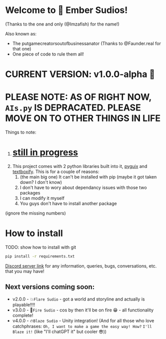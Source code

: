 # Welcome to 🔶 Ember Sudios!
(Thanks to the one and only (@Imzafish) for the name!)

Also known as:
 - The putgamecreatorsoutofbusinessanator (Thanks to @Faunder.real for that one)
 - One piece of code to rule them all!

# CURRENT VERSION: v1.0.0-alpha 🔶

# PLEASE NOTE: AS OF RIGHT NOW, `AIs.py` IS DEPRACATED. PLEASE MOVE ON TO OTHER THINGS IN LIFE

Things to note:
1. # **<u>still in progress</u>**
5. This project comes with 2 python libraries built into it, [pyguix](https://github.com/DarthData410/PyGames-pyguix) and [textboxify](https://github.com/hnrkcode/TextBoxify/tree/master). This is for a couple of reasons:
    1. (the main big one) It can't be installed with pip (maybe it got taken down? I don't know)
    2. I don't have to wory about dependancy issues with those two packages
    3. I can modify it myself
    4. You guys don't have to install another package

(ignore the missing numbers)

# How to install
TODO: show how to install with git
```bash
pip install -r requirements.txt
```

[Discord server link](https://discord.gg/9zrGKtF6Cs) for any information, queries, bugs, conversations, etc. that you may have!

## Next versions coming soon:
 - v2.0.0 - 💥`Flare Sudio` - got a world and storyline and actually is playable!!!!
 - v3.0.0 - 🌋`Fire Sudio` - cos by then it'll be on fire :grin: - all functionality complete!
 - v4.0.0 - 🔥`Blaze Sudio` - Unity integration! (And for all those who love catchphrases: `Oh, I want to make a game the easy way! How?` `I'll Blaze it!` (like "I'll chatGPT it" but cooler 😎))
